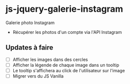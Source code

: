 # js-jquery-galerie-instagram 
Galerie photo Instagram
- Récupérer les photos d'un compte via l'API Instagram

## Updates à faire 
- [ ] Afficher les images dans des cercles 
- [ ] Afficher la légende de chaque image dans un tooltip 
- [ ] Le tooltip s'affichera au click de l'utilisateur sur l'image 
- [ ] Migrer vers du JS Vanilla 
